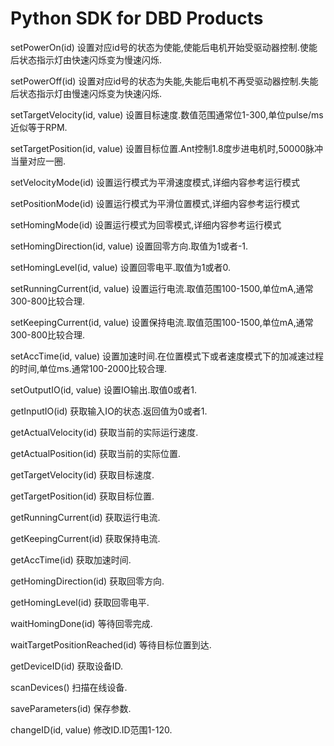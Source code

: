 # Python SDK for DBD Products
setPowerOn(id) 	设置对应id号的状态为使能,使能后电机开始受驱动器控制.使能后状态指示灯由快速闪烁变为慢速闪烁.

setPowerOff(id) 	设置对应id号的状态为失能,失能后电机不再受驱动器控制.失能后状态指示灯由慢速闪烁变为快速闪烁.

setTargetVelocity(id, value) 	设置目标速度.数值范围通常位1-300,单位pulse/ms近似等于RPM.

setTargetPosition(id, value) 	设置目标位置.Ant控制1.8度步进电机时,50000脉冲当量对应一圈.

setVelocityMode(id) 	设置运行模式为平滑速度模式,详细内容参考运行模式

setPositionMode(id) 	设置运行模式为平滑位置模式,详细内容参考运行模式

setHomingMode(id) 	设置运行模式为回零模式,详细内容参考运行模式

setHomingDirection(id, value) 	设置回零方向.取值为1或者-1.

setHomingLevel(id, value) 	设置回零电平.取值为1或者0.

setRunningCurrent(id, value) 	设置运行电流.取值范围100-1500,单位mA,通常300-800比较合理.

setKeepingCurrent(id, value) 	设置保持电流.取值范围100-1500,单位mA,通常300-800比较合理.

setAccTime(id, value) 	设置加速时间.在位置模式下或者速度模式下的加减速过程的时间,单位ms.通常100-2000比较合理.

setOutputIO(id, value) 	设置IO输出.取值0或者1.

getInputIO(id) 	获取输入IO的状态.返回值为0或者1.

getActualVelocity(id) 	获取当前的实际运行速度.

getActualPosition(id) 	获取当前的实际位置.

getTargetVelocity(id) 	获取目标速度.

getTargetPosition(id) 	获取目标位置.

getRunningCurrent(id) 	获取运行电流.

getKeepingCurrent(id) 	获取保持电流.

getAccTime(id) 	获取加速时间.

getHomingDirection(id) 	获取回零方向.

getHomingLevel(id) 	获取回零电平.

waitHomingDone(id) 	等待回零完成.

waitTargetPositionReached(id) 	等待目标位置到达.

getDeviceID(id) 	获取设备ID.

scanDevices() 	扫描在线设备.

saveParameters(id) 	保存参数.

changeID(id, value) 	修改ID.ID范围1-120.
